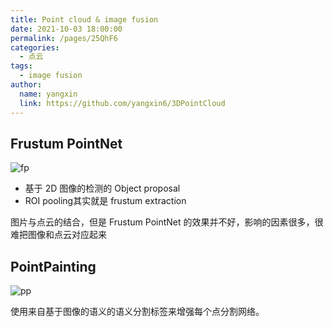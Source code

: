 ```yaml
---
title: Point cloud & image fusion
date: 2021-10-03 18:00:00
permalink: /pages/25QhF6
categories: 
  - 点云
tags: 
  - image fusion
author: 
  name: yangxin
  link: https://github.com/yangxin6/3DPointCloud
---
```


## Frustum PointNet

![fp](https://cdn.jsdelivr.net/gh/yangxin6/img-hosting@master/images/fp.46zbsjggxm20.jpg)

- 基于 2D 图像的检测的 Object proposal
- ROI pooling其实就是 frustum extraction

图片与点云的结合，但是 Frustum PointNet 的效果并不好，影响的因素很多，很难把图像和点云对应起来



## PointPainting

![pp](https://cdn.jsdelivr.net/gh/yangxin6/img-hosting@master/images/pp.3p558d2zm800.jpg)

使用来自基于图像的语义的语义分割标签来增强每个点分割网络。

